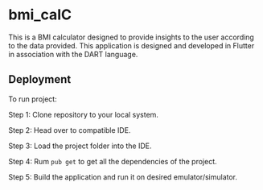 # bmi_calC

This is a BMI calculator designed to provide insights to the user according to the data provided.
This application is designed and developed in Flutter in association with the DART language.

## Deployment

To run project:

Step 1: Clone repository to your local system.

Step 2: Head over to compatible IDE.

Step 3: Load the project folder into the IDE.

Step 4: Rum `pub get` to get all the dependencies of the project.

Step 5: Build the application and run it on desired emulator/simulator.
